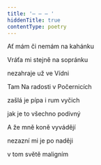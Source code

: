 ```yaml
---
title: '– – – '
hiddenTitle: true
contentType: poetry
---
```


<section>

Ať mám či nemám na kahánku

Vráťa mi stejně na sopránku

nezahraje už ve Vídni

Tam Na radosti v Počernicích

zašlá je pípa i rum vyčich

jak je to všechno podivný

A že mně koně vyvádějí

nezazní mi je po naději

v tom světě maligním

</section>
